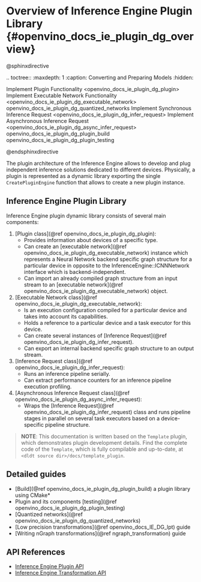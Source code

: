 # Overview of Inference Engine Plugin Library {#openvino_docs_ie_plugin_dg_overview}

@sphinxdirective

.. toctree::
   :maxdepth: 1
   :caption: Converting and Preparing Models
   :hidden:

   Implement Plugin Functionality <openvino_docs_ie_plugin_dg_plugin>
   Implement Executable Network Functionality <openvino_docs_ie_plugin_dg_executable_network>
   openvino_docs_ie_plugin_dg_quantized_networks
   Implement Synchronous Inference Request <openvino_docs_ie_plugin_dg_infer_request>
   Implement Asynchronous Inference Request <openvino_docs_ie_plugin_dg_async_infer_request>
   openvino_docs_ie_plugin_dg_plugin_build
   openvino_docs_ie_plugin_dg_plugin_testing

@endsphinxdirective

The plugin architecture of the Inference Engine allows to develop and plug independent inference 
solutions dedicated to different devices. Physically, a plugin is represented as a dynamic library 
exporting the single `CreatePluginEngine` function that allows to create a new plugin instance.

Inference Engine Plugin Library
-----------------------

Inference Engine plugin dynamic library consists of several main components:

1. [Plugin class](@ref openvino_docs_ie_plugin_dg_plugin):
	- Provides information about devices of a specific type.
	- Can create an [executable network](@ref openvino_docs_ie_plugin_dg_executable_network) instance which represents a Neural 
	Network backend specific graph structure for a particular device in opposite to the InferenceEngine::ICNNNetwork 
	interface which is backend-independent.
	- Can import an already compiled graph structure from an input stream to an 
	[executable network](@ref openvino_docs_ie_plugin_dg_executable_network) object.
2. [Executable Network class](@ref openvino_docs_ie_plugin_dg_executable_network):
	- Is an execution configuration compiled for a particular device and takes into account its capabilities.
	- Holds a reference to a particular device and a task executor for this device.
	- Can create several instances of [Inference Request](@ref openvino_docs_ie_plugin_dg_infer_request).
	- Can export an internal backend specific graph structure to an output stream.
3. [Inference Request class](@ref openvino_docs_ie_plugin_dg_infer_request):
    - Runs an inference pipeline serially.
    - Can extract performance counters for an inference pipeline execution profiling.
4. [Asynchronous Inference Request class](@ref openvino_docs_ie_plugin_dg_async_infer_request):
    - Wraps the [Inference Request](@ref openvino_docs_ie_plugin_dg_infer_request) class and runs pipeline stages in parallel 
	on several task executors based on a device-specific pipeline structure.

> **NOTE**: This documentation is written based on the `Template` plugin, which demonstrates plugin 
development details. Find the complete code of the `Template`, which is fully compilable and up-to-date,
at `<dldt source dir>/docs/template_plugin`.

Detailed guides
-----------------------

* [Build](@ref openvino_docs_ie_plugin_dg_plugin_build) a plugin library using CMake\*
* Plugin and its components [testing](@ref openvino_docs_ie_plugin_dg_plugin_testing)
* [Quantized networks](@ref openvino_docs_ie_plugin_dg_quantized_networks)
* [Low precision transformations](@ref openvino_docs_IE_DG_lpt) guide
* [Writing nGraph transformations](@ref ngraph_transformation) guide

API References
-----------------------

* [Inference Engine Plugin API](groupie_dev_api.html)
* [Inference Engine Transformation API](groupie_transformation_api.html)
